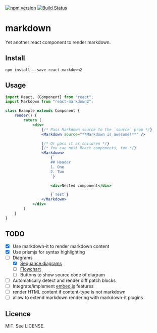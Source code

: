 [![npm version](https://badge.fury.io/js/react-markdown2.svg)](https://badge.fury.io/js/react-markdown2)
[![Build Status](https://drone.io/github.com/reactbits/markdown/status.png)](https://drone.io/github.com/reactbits/markdown/latest)

# markdown
Yet another react component to render markdown.

## Install

```
npm install --save react-markdown2
```

## Usage

```jsx
import React, {Component} from "react";
import Markdown from "react-markdown2";

class Example extends Component {
    render() {
        return (
            <div>
                {/* Pass Markdown source to the `source` prop */}
                <Markdown source="**Markdown is awesome!**" />

                {/* Or pass it as children */}
                {/* You can nest React components, too */}
                <Markdown>
                    {`
                    ## Header
                    1. One
                    2. Two
                    `}

                    <div>Nested component</div>

                    {`Test`}
                </Markdown>
            </div>
        )
    }
}
```

## TODO
* [x] Use markdown-it to render markdown content
* [x] Use prismjs for syntax highlighting
* [ ] Diagrams
	* [x] [Sequance diagrams](https://github.com/bramp/js-sequence-diagrams)
	* [ ] [Flowchart](https://github.com/adrai/flowchart.js)
	* [ ] Buttons to show source code of diagram
* [ ] Automatically detect and render diff patch blocks
* [ ] Integrate/implement [embed.js](https://github.com/ritz078/embed.js) features
* [ ] render HTML content if content-type is not markdown
* [ ] allow to extend markdown rendering with markdown-it plugins

## Licence

MIT. See LICENSE.
